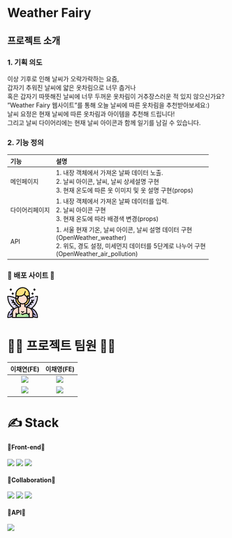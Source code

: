 <h1> Weather Fairy </h1>

<h2> 프로젝트 소개 </h2>
<h3> 1. 기획 의도 </h3>
이상 기후로 인해 날씨가 오락가락하는 요즘,<br />
갑자기 추워진 날씨에 얇은 옷차림으로 너무 춥거나<br />
혹은 갑자기 따뜻해진 날씨에 너무 두꺼운 옷차림이 거추장스러운 적 있지 않으신가요?<br />
”Weather Fairy 웹사이트”를 통해 오늘 날씨에 따른 옷차림을 추천받아보세요:)<br />
날씨 요정은 현재 날씨에 따른 옷차림과 아이템을 추천해 드립니다!<br />
그리고 날씨 다이어리에는 현재 날씨 아이콘과 함께 일기를 남길 수 있습니다.<br />
<h3> 2. 기능 정의 </h3>

|기능| 설명|
|:---|:---|
|메인페이지|1. 내장 객체에서 가져온 날짜 데이터 노출. <br>2. 날씨 아이콘, 날씨, 날씨 상세설명 구현 <br /> 3. 현재 온도에 따른 옷 이미지 및 옷 설명 구현(props)|
|다이어리페이지|1. 내장 객체에서 가져온 날짜 데이터를 입력. <br>2. 날씨 아이콘 구현 <br /> 3. 현재 온도에 따라 배경색 변경(props)|
|API|1. 서울 현재 기온, 날씨 아이콘, 날씨 설명 데이터 구현<br />(OpenWeather_weather)<br>2. 위도, 경도 설정, 미세먼지 데이터를 5단계로 나누어 구현<br />(OpenWeather_air_pollution)|

<h3> 🤍 배포 사이트 🤍 </h3>
<a href="http://101.101.208.182:3000/"><img src="project/src/fairy.png" width="70"></a>

<h1> 🧚🏻 프로젝트 팀원 🧚🏻 </h1>

|이채연(FE)|이채영(FE)|
|:---:|:---:|
|<img src="https://avatars.githubusercontent.com/u/107829964?v=4" width="100">|<img src="https://avatars.githubusercontent.com/u/116782324?v=4" width="100" >|
|<a href="https://github.com/leechaeyeon321"><img src="https://img.shields.io/badge/GitHub-181717?style=plastic&logo=GitHub&logoColor=white"/></a>|<a href="https://github.com/chaeyeongLEE"><img src="https://img.shields.io/badge/GitHub-181717?style=plastic&logo=GitHub&logoColor=white"/></a>|
<h1> ✍️ Stack </h1>
<h4> 🤍Front-end🤍 </h4>
<div>
<img src="https://cdn-icons-png.flaticon.com/512/919/919851.png" width="50"/>
  <img src="https://img.shields.io/badge/-React-blue"/>
<img src="https://img.shields.io/badge/-Redux-blue"/>
</div>
<h4> 🤍Collaboration🤍 </h4>
<div>
<img src="https://cdn-icons-png.flaticon.com/512/733/733609.png" width="50"/>
<img src="https://upload.wikimedia.org/wikipedia/commons/thumb/e/e9/Notion-logo.svg/1024px-Notion-logo.svg.png" width="50"/>
<img src="https://cdn-icons-png.flaticon.com/512/3800/3800024.png" width="50"/>
</div>
<h4> 🤍API🤍 </h4>
<div>
  <a href="https://openweathermap.org/"><img src="https://img.shields.io/badge/-OpenWeather-orange"/></a>
</div>
